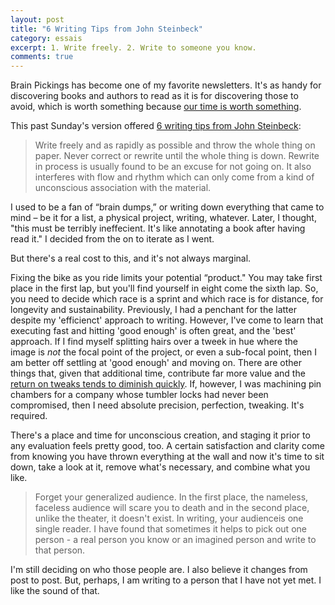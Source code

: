 ```yaml
---
layout: post
title: "6 Writing Tips from John Steinbeck"
category: essais
excerpt: 1. Write freely. 2. Write to someone you know.
comments: true
---
```


Brain Pickings has become one of my favorite newsletters. It's as handy for discovering books and authors to read as it is for discovering those to avoid, which is worth something because [our time is worth something](http://en.wikipedia.org/wiki/Opportunity_cost).  

This past Sunday's version offered [6 writing tips from John Steinbeck](http://www.brainpickings.org/index.php/2012/03/12/john-steinbeck-six-tips-on-writing/): 

> Write freely and as rapidly as possible and throw the whole thing on paper. Never correct or rewrite until the 
> whole thing is down. Rewrite in process is usually found to be an excuse for not going on. It also interferes 
> with flow and rhythm which can only come from a kind of unconscious association with the material.  

I used to be a fan of “brain dumps,” or writing down everything that came to mind – be it for a list, a physical project, writing, whatever. Later, I thought, "this must be terribly ineffecient. It's like annotating a book after having read it." I decided from the on to iterate as I went.  

But there's a real cost to this, and it's not always marginal.  

Fixing the bike as you ride limits your potential “product." You may take first place in the first lap, but you'll find yourself in eight come the sixth lap. So, you need to decide which race is a sprint and which race is for distance, for longevity and sustainability. Previously, I had a penchant for the latter despite my 'efficienct' approach to writing. However, I've come to learn that executing fast and hitting 'good enough' is often great, and the 'best' approach. If I find myself splitting hairs over a tweek in hue where the image is _not_ the focal point of the project, or even a sub-focal point, then I am better off settling at 'good enough' and moving on. There are other things that, given that additional time, contribute far more value and the [return on tweaks tends to diminish quickly](http://en.wikipedia.org/wiki/Diminishing_returns). If, however, I was machining pin chambers for a company whose tumbler locks had never been compromised, then I need absolute precision, perfection, tweaking. It's required.  

There's a place and time for unconscious creation, and staging it prior to any evaluation feels pretty good, too. A certain satisfaction and clarity come from knowing you have thrown everything at the wall and now it's time to sit down, take a look at it, remove what's necessary, and combine what you like. 

> Forget your generalized audience. In the first place, the nameless, faceless audience will scare you to death and in the second place, unlike the theater, it doesn't exist. In writing, your audienceis one single reader. I have found that sometimes it helps to pick out one person - a real person you know or an imagined person and write to that person.   

I'm still deciding on who those people are. I also believe it changes from post to post. But, perhaps, I am writing to a person that I have not yet met. I like the sound of that.  

<a href="https://plus.google.com/+VincentBarr0?rel=author"></a>